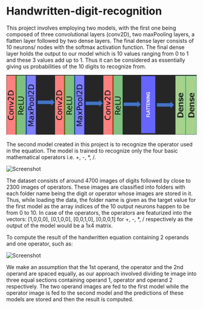 # Handwritten-digit-recognition

This project involves employing two models, with the first one being composed of three convolutional layers (conv2D), two maxPooling layers, a flatten layer followed by two dense layers. The final dense layer consists of 10 neurons/ nodes with the softmax activation function. The final dense layer holds the output to our model which is 10 values ranging from 0 to 1 and these 3 values add up to 1. Thus it can be considered as essentially giving us probabilities of the 10 digits to recognize from.

![Screenshot](./Screenshot%202025-03-22%20185658.png)

The second model created in this project is to recognize the operator used in the equation. The model is trained to recognize only the four basic mathematical operators i.e. +, -, *, /.

![Screenshot](./Screenshot%202025-03-22%185713.png)

The dataset consists of around 4700 images of digits followed by close to 2300 images of operators. These images are classified into folders with each folder name being the digit or operator whose images are stored in it. Thus, while loading the data, the folder name is given as the target value for the first model as the array indices of the 10 output neurons happen to be from 0 to 10. In case of the operators, the operators are featurized into the vectors: [1,0,0,0], [0,1,0,0], [0,0,1,0], [0,0,0,1] for +, -, *, / respectively as the output of the model would be a 1x4 matrix.

To compute the result of the handwritten equation containing 2 operands and one operator, such as:

![Screenshot](./Screenshot%202025-03-22%185938.png)

We make an assumption that the 1st operand, the operator and the 2nd operand are spaced equally, as our approach involved dividing te image into three equal sections containing operand 1, operator and operand 2 respectively. The two operand images are fed to the first model while the operator image is fed to the second model and the predictions of these models are stored and then the result is computed.
